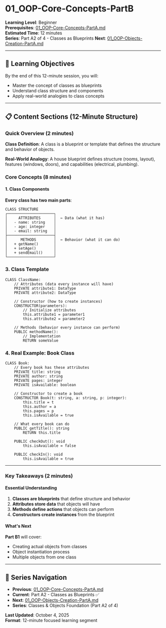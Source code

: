 # 01_OOP-Core-Concepts-PartB

**Learning Level**: Beginner  
**Prerequisites**: [01_OOP-Core-Concepts-PartA.md](01_OOP-Core-Concepts-PartA.md)  
**Estimated Time**: 12 minutes  
**Series**: Part A2 of 4 - Classes as Blueprints
**Next**: [01_OOP-Objects-Creation-PartA.md](01_OOP-Objects-Creation-PartA.md)

---

## 🎯 Learning Objectives

By the end of this 12-minute session, you will:

- Master the concept of classes as blueprints
- Understand class structure and components
- Apply real-world analogies to class concepts

---

## 📋 Content Sections (12-Minute Structure)

### Quick Overview (2 minutes)

**Class Definition**: A class is a blueprint or template that defines the structure and behavior of objects.

**Real-World Analogy**: A house blueprint defines structure (rooms, layout), features (windows, doors), and capabilities (electrical, plumbing).

### Core Concepts (8 minutes)

#### **1. Class Components**

**Every class has two main parts**:

```text
CLASS STRUCTURE
┌─────────────────────┐
│     ATTRIBUTES      │  ← Data (what it has)
│   - name: string    │
│   - age: integer    │
│   - email: string   │
├─────────────────────┤
│      METHODS        │  ← Behavior (what it can do)
│   + getName()       │
│   + setAge()        │
│   + sendEmail()     │
└─────────────────────┘
```

### **3. Class Template**

```pseudocode
CLASS ClassName:
    // Attributes (data every instance will have)
    PRIVATE attribute1: DataType
    PRIVATE attribute2: DataType
    
    // Constructor (how to create instances)
    CONSTRUCTOR(parameters):
        // Initialize attributes
        this.attribute1 = parameter1
        this.attribute2 = parameter2
    
    // Methods (behavior every instance can perform)
    PUBLIC methodName():
        // Implementation
        RETURN someValue
```

### **4. Real Example: Book Class**

```pseudocode
CLASS Book:
    // Every book has these attributes
    PRIVATE title: string
    PRIVATE author: string
    PRIVATE pages: integer
    PRIVATE isAvailable: boolean
    
    // Constructor to create a book
    CONSTRUCTOR Book(t: string, a: string, p: integer):
        this.title = t
        this.author = a
        this.pages = p
        this.isAvailable = true
    
    // What every book can do
    PUBLIC getTitle(): string
        RETURN this.title
    
    PUBLIC checkOut(): void
        this.isAvailable = false
    
    PUBLIC checkIn(): void
        this.isAvailable = true
```

---

### Key Takeaways (2 minutes)

#### **Essential Understanding**

1. **Classes are blueprints** that define structure and behavior
2. **Attributes store data** that objects will have
3. **Methods define actions** that objects can perform
4. **Constructors create instances** from the blueprint

#### **What's Next**

**Part B1** will cover:

- Creating actual objects from classes
- Object instantiation process
- Multiple objects from one class

---

## 🔗 Series Navigation

- **Previous**: [01_OOP-Core-Concepts-PartA.md](01_OOP-Core-Concepts-PartA.md)
- **Current**: Part A2 - Classes as Blueprints ✅
- **Next**: [01_OOP-Objects-Creation-PartA.md](01_OOP-Objects-Creation-PartA.md)
- **Series**: Classes & Objects Foundation (Part A2 of 4)

**Last Updated**: October 4, 2025  
**Format**: 12-minute focused learning segment

